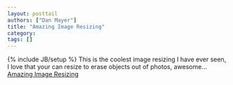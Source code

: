 ```yaml
---
layout: posttail
authors: ["Dan Mayer"]
title: "Amazing Image Resizing"
category:
tags: []
---
```

{% include JB/setup %}
This is the coolest image resizing I have ever seen, I love that your can resize to erase objects out of photos, awesome...    [Amazing Image Resizing](http://www.youtube.com/watch?v=vIFCV2spKtg&eurl=http%3A%2F%2Fwww%2Emilkandcookies%2Ecom%2Flink%2F66481%2Fdetail%2F)